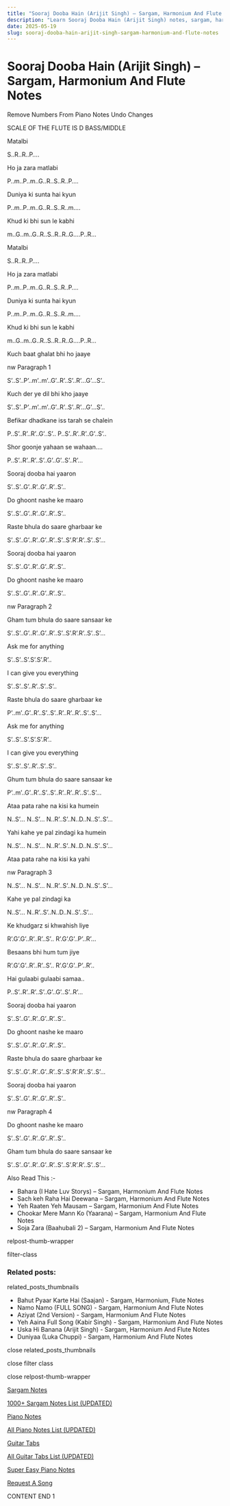 ```yaml
---
title: "Sooraj Dooba Hain (Arijit Singh) – Sargam, Harmonium And Flute Notes"
description: "Learn Sooraj Dooba Hain (Arijit Singh) notes, sargam, harmonium notations and flute notes. Easy step-by-step tutorial for beginners."
date: 2025-05-19
slug: sooraj-dooba-hain-arijit-singh-sargam-harmonium-and-flute-notes
---
```


# Sooraj Dooba Hain (Arijit Singh) – Sargam, Harmonium And Flute Notes

Remove Numbers From Piano Notes
Undo Changes

SCALE OF THE FLUTE IS D BASS/MIDDLE

Matalbi

S..R..R..P….

Ho ja zara matlabi

P..m..P..m..G..R..S..R..P….

Duniya ki sunta hai kyun

P..m..P..m..G..R..S..R..m….

Khud ki bhi sun le kabhi

m..G..m..G..R..S..R..R..G….P..R…

Matalbi

S..R..R..P….

Ho ja zara matlabi

P..m..P..m..G..R..S..R..P….

Duniya ki sunta hai kyun

P..m..P..m..G..R..S..R..m….

Khud ki bhi sun le kabhi

m..G..m..G..R..S..R..R..G….P..R…

Kuch baat ghalat bhi ho jaaye

nw Paragraph 1

S’..S’..P’..m’..m’..G’..R’..S’..R’…G’…S’..

Kuch der ye dil bhi kho jaaye

S’..S’..P’..m’..m’..G’..R’..S’..R’…G’…S’..

Befikar dhadkane iss tarah se chalein

P..S’..R’..R’..G’..S’.. P..S’..R’..R’..G’..S’..

Shor goonje yahaan se wahaan….

P..S’..R’..R’..S’..G’..G’..S’..R’…

Sooraj dooba hai yaaron

S’..S’..G’..R’..G’..R’..S’..

Do ghoont nashe ke maaro

S’..S’..G’..R’..G’..R’..S’..

Raste bhula do saare gharbaar ke

S’..S’..G’..R’..G’..R’..S’..S’.R’.R’..S’..S’…

Sooraj dooba hai yaaron

S’..S’..G’..R’..G’..R’..S’..

Do ghoont nashe ke maaro

S’..S’..G’..R’..G’..R’..S’..

nw Paragraph 2

Gham tum bhula do saare sansaar ke

S’..S’..G’..R’..G’..R’..S’..S’.R’.R’..S’..S’…

Ask me for anything

S’..S’..S’.S’.S’.R’..

I can give you everything

S’..S’..S’..R’..S’..S’..

Raste bhula do saare gharbaar ke

P’..m’..G’..R’..S’..S’..R’..R’..R’..S’..S’…

Ask me for anything

S’..S’..S’.S’.S’.R’..

I can give you everything

S’..S’..S’..R’..S’..S’..

Ghum tum bhula do saare sansaar ke

P’..m’..G’..R’..S’..S’..R’..R’..R’..S’..S’…

Ataa pata rahe na kisi ka humein

N..S’… N..S’… N..R’..S’..N..D..N..S’..S’…

Yahi kahe ye pal zindagi ka humein

N..S’… N..S’… N..R’..S’..N..D..N..S’..S’…

Ataa pata rahe na kisi ka yahi

nw Paragraph 3

N..S’… N..S’… N..R’..S’..N..D..N..S’..S’…

Kahe ye pal zindagi ka

N..S’… N..R’..S’..N..D..N..S’..S’…

Ke khudgarz si khwahish liye

R’.G’.G’..R’..R’..S’.. R’.G’.G’..P’..R’…

Besaans bhi hum tum jiye

R’.G’.G’..R’..R’..S’.. R’.G’.G’..P’..R’..

Hai gulaabi gulaabi samaa..

P..S’..R’..R’..S’..G’..G’..S’..R’…

Sooraj dooba hai yaaron

S’..S’..G’..R’..G’..R’..S’..

Do ghoont nashe ke maaro

S’..S’..G’..R’..G’..R’..S’..

Raste bhula do saare gharbaar ke

S’..S’..G’..R’..G’..R’..S’..S’.R’.R’..S’..S’…

Sooraj dooba hai yaaron

S’..S’..G’..R’..G’..R’..S’..

nw Paragraph 4

Do ghoont nashe ke maaro

S’..S’..G’..R’..G’..R’..S’..

Gham tum bhula do saare sansaar ke

S’..S’..G’..R’..G’..R’..S’..S’.R’.R’..S’..S’…

Also Read This :-

* Bahara (I Hate Luv Storys) – Sargam, Harmonium And Flute Notes
* Sach keh Raha Hai Deewana – Sargam, Harmonium And Flute Notes
* Yeh Raaten Yeh Mausam – Sargam, Harmonium And Flute Notes
* Chookar Mere Mann Ko (Yaarana) – Sargam, Harmonium And Flute Notes
* Soja Zara (Baahubali 2) – Sargam, Harmonium And Flute Notes

relpost-thumb-wrapper

filter-class

### Related posts:

related_posts_thumbnails

* Bahut Pyaar Karte Hai (Saajan) - Sargam, Harmonium, Flute Notes
* Namo Namo (FULL SONG) - Sargam, Harmonium And Flute Notes
* Aziyat (2nd Version) - Sargam, Harmonium And Flute Notes
* Yeh Aaina Full Song (Kabir Singh) - Sargam, Harmonium And Flute Notes
* Uska Hi Banana (Arijit Singh) - Sargam, Harmonium  And Flute Notes
* Duniyaa (Luka Chuppi) - Sargam, Harmonium And Flute Notes

close related_posts_thumbnails

close filter class

close relpost-thumb-wrapper

[Sargam Notes](/sargam-notes.html)

[1000+ Sargam Notes List (UPDATED)](/all-songs-list-sargam-notes.html)

[Piano Notes](/piano-notes.html)

[All Piano Notes List (UPDATED)](/all-songs-list-piano-notes.html)

[Guitar Tabs](/guitar-tabs.html)

[All Guitar Tabs List (UPDATED)](/all-songs-list-guitar-tabs.html)

[Super Easy Piano Notes](https://studywall.in/)

[Request A Song](/request-a-song.html)

CONTENT END 1

